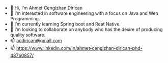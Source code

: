 - 👋 Hi, I’m Ahmet Cengizhan Dirican
- 👀 I’m interested in software engineering with a focus on Java and Wen Programming.
- 🌱 I’m currently learning Spring boot and Reat Native.
- 💞️ I’m looking to collaborate on anybody who has the desire of producing quality software. 
- 📫 acdirican@gmail.com
- 📫 https://www.linkedin.com/in/ahmet-cengizhan-dirican-phd-487b0857/

<!---
acdirican/acdirican is a ✨ special ✨ repository because its `README.md` (this file) appears on your GitHub profile.
You can click the Preview link to take a look at your changes.
--->
